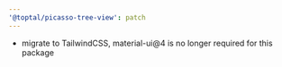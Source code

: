 ```yaml
---
'@toptal/picasso-tree-view': patch
---
```


- migrate to TailwindCSS, material-ui@4 is no longer required for this package
